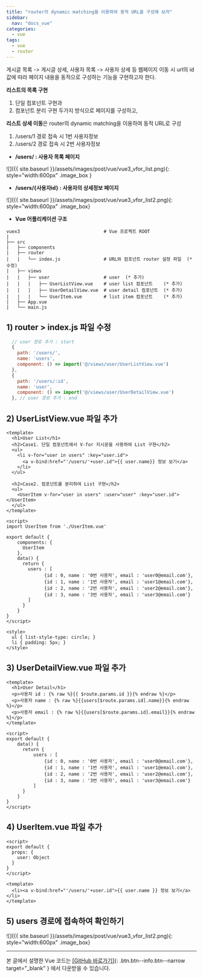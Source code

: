 ```yaml
---
title: "router의 dynamic matching을 이용하여 동적 URL을 구성해 보자"
sidebar:
  nav: "docs_vue"
categories: 
  - vue
tags:
  - vue
  - router
---
```


게시글 목록 -> 게시글 상세, 사용자 목록 -> 사용자 상세 등 웹페이지 이동 시
url의 id값에 따라 페이지 내용을 동적으로 구성하는 기능을 구현하고자 한다.

**리스트의 목록 구현**     
1. 단일 컴포넌트 구현과     
2. 컴포넌트 분리 구현 두가지 방식으로 페이지를 구성하고,    

**리스트 상세 이동**은 router의 dynamic matching을 이용하여 동적 URL로 구성
1. /users/1 경로 접속 시 1번 사용자정보
2. /users/2 경로 접속 시 2번 사용자정보

+ **/users/ : 사용자 목록 페이지**      
    

![]({{ site.baseurl }}/assets/images/post/vue/vue3_vfor_list.png){: style="width:600px" .image_box }

+ **/users/{사용자id} : 사용자의 상세정보 페이지**    
    

![]({{ site.baseurl }}/assets/images/post/vue/vue3_vfor_list2.png){: style="width:600px" .image_box}

+ **Vue 어플리케이션 구조**    

```
vuex3                               # Vue 프로젝트 ROOT
|
├── src                           
|   ├── components                
|   ├── router                    
|   |   └── index.js                # URL와 컴포넌트 router 설정 파일  (* 수정)
|   ├── views                     
|   |   ├── user                    # user  (* 추가)
|   |   |   ├── UserListView.vue    # user list 컴포넌트    (* 추가)
|   |   |   ├── UserDetailView.vue  # user detail 컴포넌트  (* 추가)
|   |   |   └── UserItem.vue        # list item 컴포넌트    (* 추가)
|   ├── App.vue                   
|   └── main.js                   

```



## 1) router > index.js 파일 수정
```javascript
  // user 경로 추가 : start
  {
    path: '/users/',
    name: 'users',
    component: () => import('@/views/user/UserListView.vue')
  }, 
  {
    path: '/users/:id',
    name: 'user',
    component: () => import('@/views/user/UserDetailView.vue')
  }, // user 경로 추가 : end 
```

## 2) UserListView.vue 파일 추가
```vue
<template>
  <h1>User List</h1> 
  <h2>Case1. 단일 컴포넌트에서 V-for 지시문을 사용하여 List 구현</h2>
  <ul>
    <li v-for="user in users" :key="user.id">
      <a v-bind:href="'/users/'+user.id">{{ user.name}} 정보 보기</a>
    </li>
  </ul>
  
  <h2>Case2. 컴포넌트를 분리하여 List 구현</h2>
  <ul>
    <UserItem v-for="user in users" :user="user" :key="user.id"></UserItem>
  </ul>
</template>
  
<script>
import UserItem from './UserItem.vue'

export default { 
    components: {
      UserItem
    },    
    data() {
      return {
        users : [
              {id : 0, name : '0번 사용자', email : 'user0@email.com'},
              {id : 1, name : '1번 사용자', email : 'user1@email.com'},
              {id : 2, name : '2번 사용자', email : 'user2@email.com'},
              {id : 3, name : '3번 사용자', email : 'user3@email.com'}
        ]
      }
    }
}
</script>

<style>  
  ul { list-style-type: circle; }
  li { padding: 5px; }
</style>
```

## 3) UserDetailView.vue 파일 추가
```vue
<template>  
  <h1>User Detail</h1>   
  <p>사용자 id : {% raw %}{{ $route.params.id }}{% endraw %}</p>
  <p>사용자 name : {% raw %}{{users[$route.params.id].name}}{% endraw %}</p>
  <p>사용자 email : {% raw %}{{users[$route.params.id].email}}{% endraw %}</p>
</template>

<script>
export default { 
    data() {
      return {
          users : [
              {id : 0, name : '0번 사용자', email : 'user0@email.com'},
              {id : 1, name : '1번 사용자', email : 'user1@email.com'},
              {id : 2, name : '2번 사용자', email : 'user2@email.com'},
              {id : 3, name : '3번 사용자', email : 'user3@email.com'}
          ]
      }
    }
}
</script>
```
## 4) UserItem.vue 파일 추가
```vue
<script>
export default {
  props: {
    user: Object
  }
}
</script>

<template>
  <li><a v-bind:href="'/users/'+user.id">{{ user.name }} 정보 보기</a></li>
</template>
```

## 5) users 경로에 접속하여 확인하기

![]({{ site.baseurl }}/assets/images/post/vue/vue3_vfor_list2.png){: style="width:600px" .image_box}

---   
   
   
본 글에서 설명한 Vue 코드는 [[GitHub 바로가기]](https://github.com/onda2me/vuex3_basic_example){: .btn.btn--info.btn--narrow target="_blank" } 에서 다운받을 수 있습니다.